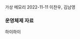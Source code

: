 <title>운영체제</title>
<subtitle>가상 메모리</subtitle>
<timestamp>2022-11-11</timestamp>
<email>이찬우, 김남영</email>
<content>

### 운영체제 자료

하이하이

</content>